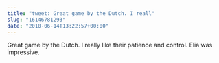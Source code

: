 ```yaml
---
title: "tweet: Great game by the Dutch. I reall"
slug: "16146781293"
date: "2010-06-14T13:22:57+00:00"
---
```

Great game by the Dutch. I really like their patience and control. Elia was impressive.